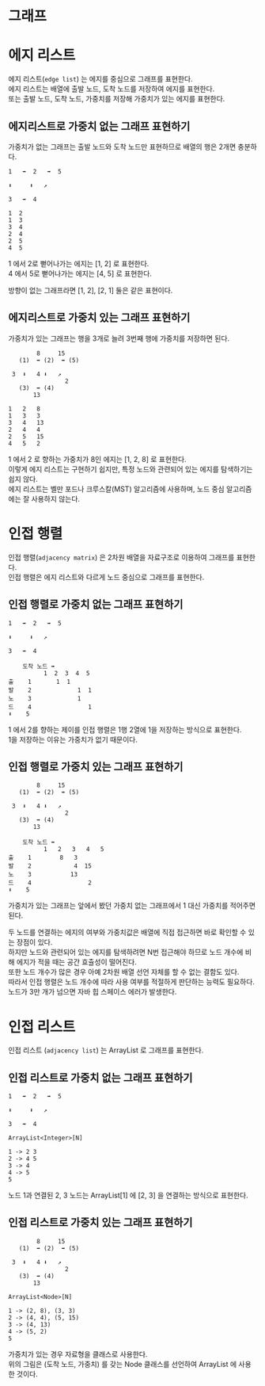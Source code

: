 그래프
===

# 에지 리스트

에지 리스트(`edge list`) 는 에지를 중심으로 그래프를 표현한다.  
에지 리스트는 배열에 출발 노드, 도착 노드를 저장하여 에지를 표현한다.  
또는 출발 노드, 도착 노드, 가중치를 저장해 가중치가 있는 에지를 표현한다.

## 에지리스트로 가중치 없는 그래프 표현하기

가중치가 없는 그래프는 출발 노드와 도착 노드만 표현하므로 배열의 행은 2개면 충분하다.

```
1   ➡  2   ➡  5

⬇     ⬇   ↗

3   ➡  4
```
```
1  2
1  3
3  4
2  4
2  5
4  5
```

1 에서 2로 뻗어나가는 에지는 [1, 2] 로 표현한다.  
4 에서 5로 뻗어나가는 에지는 [4, 5] 로 표현한다.

방향이 없는 그래프라면 [1, 2], [2, 1] 둘은 같은 표현이다.

## 에지리스트로 가중치 있는 그래프 표현하기

가중치가 있는 그래프는 행을 3개로 늘려 3번째 행에 가중치를 저장하면 된다.

```
        8     15
   (1)  ➡ (2)  ➡ (5)
    
 3  ⬇   4 ⬇   ↗
                2
   (3)  ➡ (4)
       13
```
```
1   2   8
1   3   3
3   4   13
2   4   4
2   5   15
4   5   2
```

1 에서 2 로 향하는 가중치가 8인 에지는 [1, 2, 8] 로 표현한다.  
이렇게 에지 리스트는 구현하기 쉽지만, 특정 노드와 관련되어 있는 에지를 탐색하기는 쉽지 않다.  
에지 리스트는 벨만 포드나 크루스칼(MST) 알고리즘에 사용하며, 노드 중심 알고리즘에는 잘 사용하지 않는다.

# 인접 행렬

인접 행렬(`adjacency matrix`) 은 2차원 배열을 자료구조로 이용하여 그래프를 표현한다.  
인접 행렬은 에지 리스트와 다르게 노드 중심으로 그래프를 표현한다.

## 인접 행렬로 가중치 없는 그래프 표현하기

```
1   ➡  2   ➡  5

⬇     ⬇   ↗

3   ➡  4
```
```
    도착 노드 ➡
          1  2  3  4  5
출    1       1  1
발    2             1  1
노    3             1
드    4                1
⬇    5
```

1 에서 2를 향하는 제이를 인접 행렬은 1행 2열에 1을 저장하는 방식으로 표현한다.  
1을 저장하는 이유는 가중치가 없기 때문이다.

## 인접 행렬로 가중치 있는 그래프 표현하기

```
        8     15
   (1)  ➡ (2)  ➡ (5)
    
 3  ⬇   4 ⬇   ↗
                2
   (3)  ➡ (4)
       13
```
```
    도착 노드 ➡
          1   2   3   4   5
출    1        8   3
발    2            4  15
노    3           13
드    4                2
⬇    5
```

가중치가 있는 그래프는 앞에서 봤던 가중치 없는 그래프에서 1 대신 가중치를 적어주면 된다.

두 노드를 연결하는 에지의 여부와 가중치값은 배열에 직접 접근하면 바로 확인할 수 있는 장점이 있다.  
하지만 노드와 관련되어 있는 에지를 탐색하려면 N번 접근해야 하므로 노드 개수에 비해 에지가 적을 때는 공간 효츌성이 떨어진다.  
또한 노드 개수가 많은 경우 아예 2차원 배열 선언 자체를 할 수 없는 결함도 있다.  
따라서 인접 행렬은 노드 개수에 따라 사용 여부를 적절하게 판단하는 능력도 필요하다.  
노드가 3만 개가 넘으면 자바 힙 스페이스 에러가 발생한다.

# 인접 리스트

인접 리스트 (`adjacency list`) 는 ArrayList 로 그래프를 표현한다.

## 인접 리스트로 가중치 없는 그래프 표현하기

```
1   ➡  2   ➡  5

⬇     ⬇   ↗

3   ➡  4
```
```
ArrayList<Integer>[N]

1 -> 2 3
2 -> 4 5
3 -> 4
4 -> 5
5
```

노드 1과 연결된 2, 3 노드는 ArrayList[1] 에 [2, 3] 을 연결하는 방식으로 표현한다.

## 인접 리스트로 가중치 있는 그래프 표현하기

```
        8     15
   (1)  ➡ (2)  ➡ (5)
    
 3  ⬇   4 ⬇   ↗
                2
   (3)  ➡ (4)
       13
```
```
ArrayList<Node>[N]

1 -> (2, 8), (3, 3)
2 -> (4, 4), (5, 15)
3 -> (4, 13)
4 -> (5, 2)
5
```

가중치가 있는 경우 자료형을 클래스로 사용한다.  
위의 그림은 (도착 노드, 가중치) 를 갖는 Node 클래스를 선언하여 ArrayList 에 사용한 것이다.